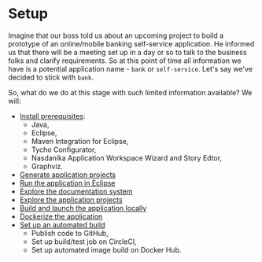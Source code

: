 # Setup

Imagine that our boss told us about an upcoming project to build a prototype of an online/mobile banking self-service application.
He informed us that there will be a meeting set up in a day or so to talk to the business folks and clarify requirements. 
So at this point of time all information we have is a potential application name - ``bank`` or ``self-service``. 
Let's say we've decided to stick with ``bank``. 

So, what do we do at this stage with such limited information available? We will:

* [Install prerequisites](install-prerequisites.md):
  * Java, 
  * Eclipse, 
  * Maven Integration for Eclipse,
  * Tycho Configurator,
  * Nasdanika Application Workspace Wizard and Story Edtor,  
  * Graphviz.
* [Generate application projects](generate-application-projects.md)
* [Run the application in Eclipse](run-application-in-eclipse.md)
* [Explore the documentation system](documentation-system-overview.md)
* [Explore the application projects](application-projects-overview/README.md)
* [Build and launch the application locally](build-and-launch-locally/README.md)
* [Dockerize the application](dockerize/README.md)
* [Set up an automated build](automated-build/README.md)
  * Publish code to GitHub,
  * Set up build/test job on CircleCI,
  * Set up automated image build on Docker Hub.
